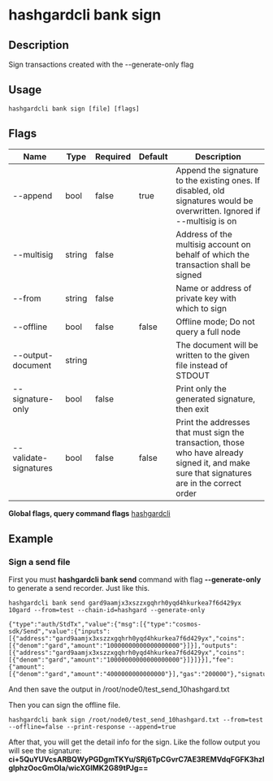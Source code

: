 # hashgardcli bank sign

## Description

Sign transactions created with the --generate-only flag

## Usage

```
hashgardcli bank sign [file] [flags]
```

## Flags

| Name   | Type   | Required  | Default        | Description                  |
| ---------------- | ------- | -------- | --------------------- | ------------------------------------------------------------ |
| --append | bool | false| true | Append the signature to the existing ones. If disabled, old signatures would be overwritten. Ignored if --multisig is on |
| --multisig | string | false| |  Address of the multisig account on behalf of which the transaction shall be signed |
| --from | string | false| |  Name or address of private key with which to sign|
| --offline | bool | false| false |  Offline mode; Do not query a full node|
| --output-document | string |  |  | The document will be written to the given file instead of STDOUT |
| --signature-only | bool | false| | Print only the generated signature, then exit|
| --validate-signatures | bool | false| false |  Print the addresses that must sign the transaction, those who have already signed it, and make sure that signatures are in the correct order|


**Global flags, query command flags** [hashgardcli](../README.md)

## Example

### Sign a send file

First you must **hashgardcli bank send** command with flag **--generate-only** to generate a send recorder. Just like this.

```  
hashgardcli bank send gard9aamjx3xszzxgqhrh0yqd4hkurkea7f6d429yx 10gard --from=test --chain-id=hashgard --generate-only

{"type":"auth/StdTx","value":{"msg":[{"type":"cosmos-sdk/Send","value":{"inputs":[{"address":"gard9aamjx3xszzxgqhrh0yqd4hkurkea7f6d429yx","coins":[{"denom":"gard","amount":"10000000000000000000"}]}],"outputs":[{"address":"gard9aamjx3xszzxgqhrh0yqd4hkurkea7f6d429yx","coins":[{"denom":"gard","amount":"10000000000000000000"}]}]}}],"fee":{"amount":[{"denom":"gard","amount":"4000000000000000"}],"gas":"200000"},"signatures":null,"memo":""}}
```

And then save the output in /root/node0/test_send_10hashgard.txt

Then you can sign the offline file.

```
hashgardcli bank sign /root/node0/test_send_10hashgard.txt --from=test  --offline=false --print-response --append=true
```

After that, you will get the detail info for the sign. Like the follow output you will see the signature:
**ci+5QuYUVcsARBQWyPGDgmTKYu/SRj6TpCGvrC7AE3REMVdqFGFK3hzlgIphzOocGmOIa/wicXGlMK2G89tPJg==**

